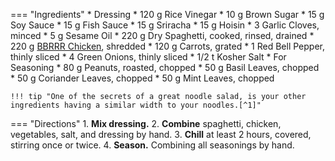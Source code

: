 === "Ingredients"
    * Dressing
        * 120 g Rice Vinegar
        * 10 g Brown Sugar
        * 15 g Soy Sauce
        * 15 g Fish Sauce
        * 15 g Sriracha
        * 15 g Hoisin
        * 3 Garlic Cloves, minced
        * 5 g Sesame Oil
    * 220 g Dry Spaghetti, cooked, rinsed, drained
    * 220 g [BBRRR Chicken](../../../entrees/poultry/bbrrr-chicken.md), shredded
    * 120 g Carrots, grated
    * 1 Red Bell Pepper, thinly sliced
    * 4 Green Onions, thinly sliced
    * 1/2 t Kosher Salt
    * For Seasoning
        * 80 g Peanuts, roasted, chopped
        * 50 g Basil Leaves, chopped
        * 50 g Coriander Leaves, chopped
        * 50 g Mint Leaves, chopped

    !!! tip "One of the secrets of a great noodle salad, is your other ingredients having a similar width to your noodles.[^1]"

=== "Directions"
    1. **Mix dressing.**
    2. **Combine** spaghetti, chicken, vegetables, salt, and dressing by hand.
    3. **Chill** at least 2 hours, covered, stirring once or twice.
    4. **Season.** Combining all seasonings by hand.

[^1]:
    Mitzewich, John. ["Chicken Noodle Salad – Making Friends with Cold Spaghetti."](https://foodwishes.blogspot.com/2019/06/chicken-noodle-salad-making-friends.html) *Food Wishes.* 18 June 2019.
